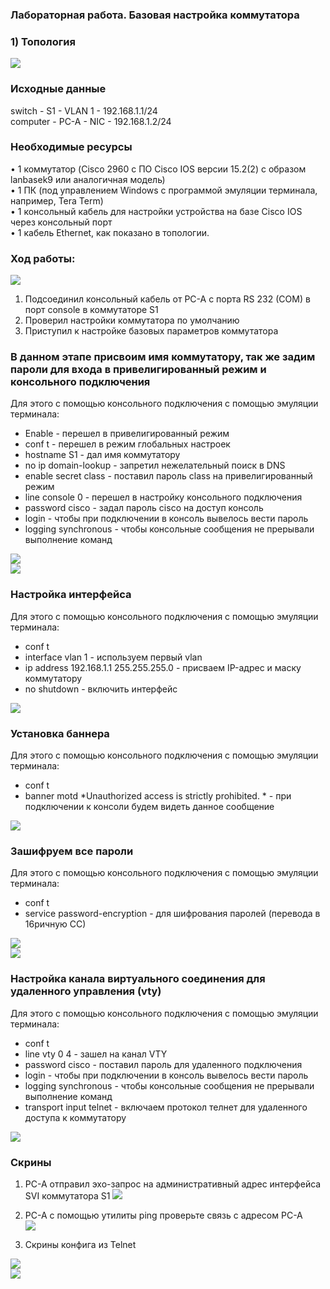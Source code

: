 ### Лабораторная работа. Базовая настройка коммутатора 
### 1) Топология
![](https://github.com/Chausy/DZ/blob/4b9b85e7a1f1e7b0b7ada10123fd8931a3a0f971/%D1%82%D0%BE%D0%BF%D0%BE%D0%BB%D0%BE%D0%B3%D0%B8%D1%8F.PNG)
### Исходные данные
switch - S1 - VLAN 1 - 192.168.1.1/24  
сomputer - PC-A - NIC - 192.168.1.2/24  
###	Необходимые ресурсы  
•	1 коммутатор (Cisco 2960 с ПО Cisco IOS версии 15.2(2) с образом lanbasek9 или аналогичная модель)  
•	1 ПК (под управлением Windows с программой эмуляции терминала, например, Tera Term)  
•	1 консольный кабель для настройки устройства на базе Cisco IOS через консольный порт  
•	1 кабель Ethernet, как показано в топологии.  
### Ход работы:  
![](https://github.com/Chausy/DZ/blob/b1da0b0c78118a7dc07b7e8cc94e8ce20545d005/%D0%BF%D0%BE%D0%B4%D1%81%D0%BE%D0%B5%D0%B4%D0%B8%D0%BD%D0%B5%D0%BD%D0%B8%D0%B5%20%D0%BA%D0%BE%D0%BD%D1%81%D0%BE%D0%BB%D1%8C%D0%BD%D1%8B%D0%BC%20%D0%BA%D0%B0%D0%B1%D0%B5%D0%BB%D0%B5%D0%BC.PNG)
1) Подсоединил консольный кабель от PC-A c порта RS 232 (COM) в порт console в коммутаторе S1  
2) Проверил настройки коммутатора по умолчанию  
3) Приступил к настройке базовых параметров коммутатора  
  
### В данном этапе присвоим имя коммутатору, так же задим пароли для входа в привелигированный режим и консольного подключения
Для этого с помощью консольного подключения с помощью эмуляции терминала:  
- Enable - перешел в привелигированный режим    
- conf t - перешел в режим глобальных настроек  
- hostname S1 - дал имя коммутатору  
- no ip domain-lookup - запретил нежелательный поиск в DNS   
- enable secret class - поставил пароль class на привелигированный режим  
- line console 0 - перешел в настройку консольного подключения  
- password cisco - задал пароль cisco на доступ консоль
- login - чтобы при подключении в консоль вывелось вести пароль  
- logging synchronous - чтобы консольные сообщения не прерывали выполнение команд    

![](https://github.com/Chausy/DZ/blob/e32e2e50ebfc27292621cf6edb1d113353a5759f/1.1.PNG)  
![](https://github.com/Chausy/DZ/blob/e32e2e50ebfc27292621cf6edb1d113353a5759f/1.2.PNG)  
 
### Настройка интерфейса  
Для этого с помощью консольного подключения с помощью эмуляции терминала: 
- conf t  
- interface vlan 1 - используем первый vlan  
- ip address 192.168.1.1 255.255.255.0 - присваем IP-адрес и маску коммутатору  
- no shutdown - включить интерфейс  

![](https://github.com/Chausy/DZ/blob/e32e2e50ebfc27292621cf6edb1d113353a5759f/2.1.PNG)  

### Установка баннера
Для этого с помощью консольного подключения с помощью эмуляции терминала: 
- conf t  
- banner motd *Unauthorized access is strictly prohibited. * - при подключении к консоли будем видеть данное сообщение  

![](https://github.com/Chausy/DZ/blob/e32e2e50ebfc27292621cf6edb1d113353a5759f/3.1.PNG)

### Зашифруем все пароли  
Для этого с помощью консольного подключения с помощью эмуляции терминала: 
- conf t  
- service password-encryption - для шифрования паролей (перевода в 16ричную СС)  

![](https://github.com/Chausy/DZ/blob/e32e2e50ebfc27292621cf6edb1d113353a5759f/4.1.PNG)  
![](https://github.com/Chausy/DZ/blob/e32e2e50ebfc27292621cf6edb1d113353a5759f/4.2.PNG)  

### Настройка канала виртуального соединения для удаленного управления (vty)  
Для этого с помощью консольного подключения с помощью эмуляции терминала: 
- conf t  
- line vty 0 4 - зашел на канал VTY  
- password cisco - поставил пароль для удаленного подключения
- login - чтобы при подключении в консоль вывелось вести пароль  
- logging synchronous - чтобы консольные сообщения не прерывали выполнение команд  
- transport input telnet - включаем протокол телнет для удаленного доступа к коммутатору

![](https://github.com/Chausy/DZ/blob/e32e2e50ebfc27292621cf6edb1d113353a5759f/6.1.PNG)  

### Скрины  
1) PC-A отправил эхо-запрос на административный адрес интерфейса SVI коммутатора S1
![](https://github.com/Chausy/DZ/blob/e32e2e50ebfc27292621cf6edb1d113353a5759f/ping%20c%20S1.PNG)
  
2) PC-A с помощью утилиты ping проверьте связь с адресом PC-A  
![](https://github.com/Chausy/DZ/blob/e32e2e50ebfc27292621cf6edb1d113353a5759f/ping%20PC-A.PNG)  
  
3) Скрины конфига из Telnet

![](https://github.com/Chausy/DZ/blob/e32e2e50ebfc27292621cf6edb1d113353a5759f/SSH%201.PNG)  
![](https://github.com/Chausy/DZ/blob/e32e2e50ebfc27292621cf6edb1d113353a5759f/SSH2.PNG)







